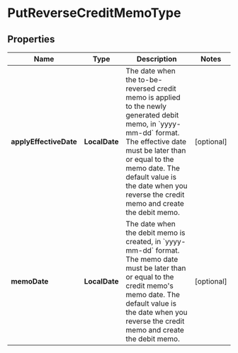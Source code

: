 

# PutReverseCreditMemoType


## Properties

| Name | Type | Description | Notes |
|------------ | ------------- | ------------- | -------------|
|**applyEffectiveDate** | **LocalDate** | The date when the to-be-reversed credit memo is applied to the newly generated debit memo, in &#x60;yyyy-mm-dd&#x60; format. The effective date must be later than or equal to the memo date.  The default value is the date when you reverse the credit memo and create the debit memo.  |  [optional] |
|**memoDate** | **LocalDate** | The date when the debit memo is created, in &#x60;yyyy-mm-dd&#x60; format. The memo date must be later than or equal to the credit memo&#39;s memo date.  The default value is the date when you reverse the credit memo and create the debit memo.  |  [optional] |



